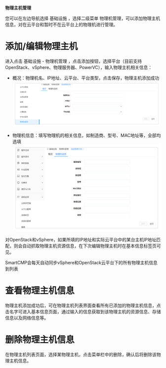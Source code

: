 **物理主机管理**


您可以在左边导航选择 基础设施 ，选择二级菜单 物理机管理，可以添加物理主机信息，对在云平台和暂时不在云平台上的物理机进行管理。

# 添加/编辑物理主机

进入点击 基础设施 - 物理机管理 ，点击添加按钮，选择平台（目前支持OpenStack、vSphere、物理服务器、PowerVC），输入物理主机相关信息：

-   概况：物理机名、IP地址、云平台、平台类型，点击保存，物理主机添加成功
![物理主机管理-1](../../picture/Admin/物理主机管理-1.png)

-   物理机信息：填写物理机的相关信息，如制造商、型号、MAC地址等，全部均选填
![物理主机管理-2](../../picture/Admin/物理主机管理-2.png)

对OpenStack和vSphere，如果所填的IP地址和实际云平台中的某台主机IP地址匹配，则会自动抓取物理主机资源信息，在下次编辑物理主机时在基本信息标签页可见。

SmartCMP会每天自动同步vSphere和OpenStack云平台下的所有物理主机信息到列表

# 查看物理主机信息

物理主机添加成功后，可在物理主机列表界面查看所有已添加的物理主机信息，点击名字可进入基本信息页面，通过输入的信息获取到该物理主机的资源信息、存储信息以及网络信息等。

# 删除物理主机信息

在物理主机列表页面，选择某物理主机，点击菜单栏中的删除，确认后将删除该物理主机信息。
